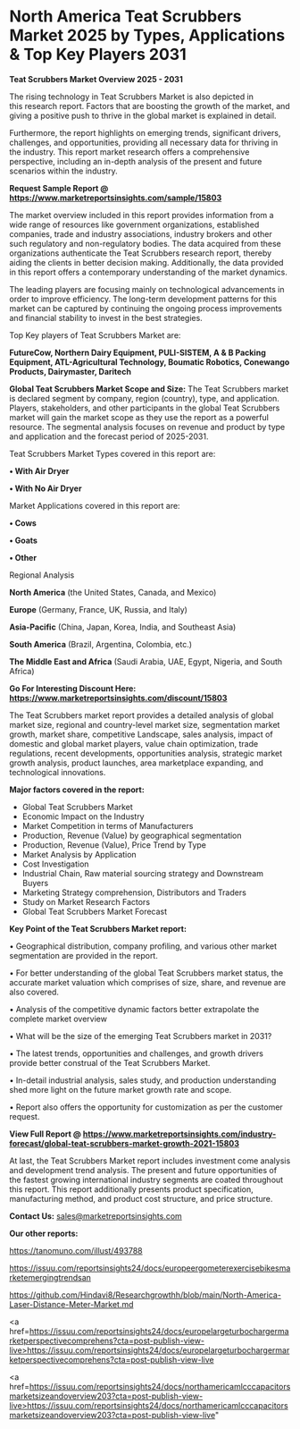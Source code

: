 # North America Teat Scrubbers Market 2025 by Types, Applications & Top Key Players 2031

<Strong> Teat Scrubbers Market Overview 2025 - 2031</strong>

The rising technology in Teat Scrubbers Market is also depicted in this research report. Factors that are boosting the growth of the market, and giving a positive push to thrive in the global market is explained in detail.

Furthermore, the report highlights on emerging trends, significant drivers, challenges, and opportunities, providing all necessary data for thriving in the industry. This report market research offers a comprehensive perspective, including an in-depth analysis of the present and future scenarios within the industry.

<strong>Request Sample Report @ <a href=https://www.marketreportsinsights.com/sample/15803>https://www.marketreportsinsights.com/sample/15803</a></strong>

The market overview included in this report provides information from a wide range of resources like government organizations, established companies, trade and industry associations, industry brokers and other such regulatory and non-regulatory bodies. The data acquired from these organizations authenticate the Teat Scrubbers research report, thereby aiding the clients in better decision making. Additionally, the data provided in this report offers a contemporary understanding of the market dynamics.

The leading players are focusing mainly on technological advancements in order to improve efficiency. The long-term development patterns for this market can be captured by continuing the ongoing process improvements and financial stability to invest in the best strategies.

Top Key players of Teat Scrubbers Market are:

<strong>FutureCow, Northern Dairy Equipment, PULI-SISTEM, A & B Packing Equipment, ATL-Agricultural Technology, Boumatic Robotics, Conewango Products, Dairymaster, Daritech</strong>

<strong><b>Global Teat Scrubbers Market Scope and Size:</b></strong>
The Teat Scrubbers market is declared segment by company, region (country), type, and application. Players, stakeholders, and other participants in the global Teat Scrubbers market will gain the market scope as they use the report as a powerful resource. The segmental analysis focuses on revenue and product by type and application and the forecast period of 2025-2031.

Teat Scrubbers Market Types covered in this report are:

<strong>• With Air Dryer

• With No Air Dryer</strong>

Market Applications covered in this report are:

<strong>• Cows

• Goats

• Other</strong> 

Regional Analysis

<strong>North America</strong> (the United States, Canada, and Mexico)

<strong>Europe</strong> (Germany, France, UK, Russia, and Italy)

<strong>Asia-Pacific</strong> (China, Japan, Korea, India, and Southeast Asia)

<strong>South America</strong> (Brazil, Argentina, Colombia, etc.)

<strong>The Middle East and Africa</strong> (Saudi Arabia, UAE, Egypt, Nigeria, and South Africa)

<strong>Go For Interesting Discount Here: <a href=https://www.marketreportsinsights.com/discount/15803>https://www.marketreportsinsights.com/discount/15803</a></strong>

The Teat Scrubbers market report provides a detailed analysis of global market size, regional and country-level market size, segmentation market growth, market share, competitive Landscape, sales analysis, impact of domestic and global market players, value chain optimization, trade regulations, recent developments, opportunities analysis, strategic market growth analysis, product launches, area marketplace expanding, and technological innovations.

<strong><b>Major factors covered in the report:</b></strong>
<ul>
  <li>Global Teat Scrubbers Market </li>
  <li>Economic Impact on the Industry</li>
  <li>Market Competition in terms of Manufacturers</li>
  <li>Production, Revenue (Value) by geographical segmentation</li>
  <li>Production, Revenue (Value), Price Trend by Type</li>
  <li>Market Analysis by Application</li>
  <li>Cost Investigation</li>
  <li>Industrial Chain, Raw material sourcing strategy and Downstream Buyers</li>
  <li>Marketing Strategy comprehension, Distributors and Traders</li>
  <li>Study on Market Research Factors</li>
  <li>Global Teat Scrubbers Market Forecast</li>
</ul>

<strong><b>Key Point of the Teat Scrubbers Market report:</b></strong>

• Geographical distribution, company profiling, and various other market segmentation are provided in the report.

• For better understanding of the global Teat Scrubbers market status, the accurate market valuation which comprises of size, share, and revenue are also covered.

• Analysis of the competitive dynamic factors better extrapolate the complete market overview

• What will be the size of the emerging Teat Scrubbers market in 2031?

• The latest trends, opportunities and challenges, and growth drivers provide better construal of the Teat Scrubbers Market.

• In-detail industrial analysis, sales study, and production understanding shed more light on the future market growth rate and scope.

• Report also offers the opportunity for customization as per the customer request.

<strong><b>View Full Report @ <a href=https://www.marketreportsinsights.com/industry-forecast/global-teat-scrubbers-market-growth-2021-15803>https://www.marketreportsinsights.com/industry-forecast/global-teat-scrubbers-market-growth-2021-15803</a></b></strong>


At last, the Teat Scrubbers Market report includes investment come analysis and development trend analysis. The present and future opportunities of the fastest growing international industry segments are coated throughout this report. This report additionally presents product specification, manufacturing method, and product cost structure, and price structure.

<strong>Contact Us:</strong>
sales@marketreportsinsights.com

<strong>Our other reports:</strong>

<a href=https://tanomuno.com/illust/493788>https://tanomuno.com/illust/493788</a>

<a href=https://issuu.com/reportsinsights24/docs/europeergometerexercisebikesmarketemergingtrendsan>https://issuu.com/reportsinsights24/docs/europeergometerexercisebikesmarketemergingtrendsan</a>

<a href=https://github.com/Hindavi8/Researchgrowthh/blob/main/North-America-Laser-Distance-Meter-Market.md>https://github.com/Hindavi8/Researchgrowthh/blob/main/North-America-Laser-Distance-Meter-Market.md</a>

<a href=https://issuu.com/reportsinsights24/docs/europelargeturbochargermarketperspectivecomprehens?cta=post-publish-view-live>https://issuu.com/reportsinsights24/docs/europelargeturbochargermarketperspectivecomprehens?cta=post-publish-view-live</a>

<a href=https://issuu.com/reportsinsights24/docs/northamericamlcccapacitorsmarketsizeandoverview203?cta=post-publish-view-live>https://issuu.com/reportsinsights24/docs/northamericamlcccapacitorsmarketsizeandoverview203?cta=post-publish-view-live</a>"
